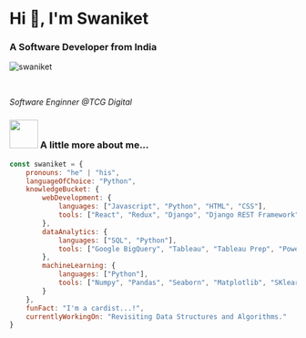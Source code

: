 <h1 align="left">Hi 👋, I'm Swaniket</h1>
<h3 align="left">A Software Developer from India</h3>

<p align="left"> <img src="https://komarev.com/ghpvc/?username=swaniket&label=Profile%20views&color=0e75b6&style=flat" alt="swaniket" /> </p>

<br/>

<p><em>Software Enginner @TCG Digital</em></p>

### <img src="https://media.giphy.com/media/VgCDAzcKvsR6OM0uWg/giphy.gif" width="50"> A little more about me... 

```javascript
const swaniket = {
	pronouns: "he" | "his",
	languageOfChoice: "Python",
	knowledgeBucket: {
		webDevelopment: {
			languages: ["Javascript", "Python", "HTML", "CSS"],
			tools: ["React", "Redux", "Django", "Django REST Framework", 'MaterialUI', "Bootstrap"]
		}, 
		dataAnalytics: {
			languages: ["SQL", "Python"],
			tools: ["Google BigQuery", "Tableau", "Tableau Prep", "PowerBI", "AWS Quicksight", "Excel"]
		},
		machineLearning: {
			languages: ["Python"],
			tools: ["Numpy", "Pandas", "Seaborn", "Matplotlib", "SKlearn"]
		}
	},
	funFact: "I'm a cardist...!",
	currentlyWorkingOn: "Revisiting Data Structures and Algorithms."
}
```


